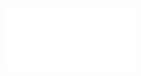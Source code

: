 <object data="/pdf/paper/tmp/Cache-aware Sparse Patterns for the Factorized Spa.pdf" type="application/pdf" width="100%" height="900px">
    <embed src="/pdf/paper/tmp/Cache-aware Sparse Patterns for the Factorized Spa.pdf"/>
</object>